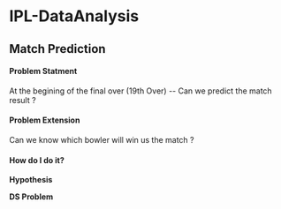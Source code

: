 # IPL-DataAnalysis


## Match Prediction

#### **Problem Statment**
At the begining of the final over (19th Over) -- Can we predict the match result ?

#### **Problem Extension**
Can we know which bowler will win us the match ?

#### **How do I do it?**

**Hypothesis**

**DS Problem**
